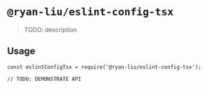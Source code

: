 # `@ryan-liu/eslint-config-tsx`

> TODO: description

## Usage

```
const eslintConfigTsx = require('@ryan-liu/eslint-config-tsx');

// TODO: DEMONSTRATE API
```
